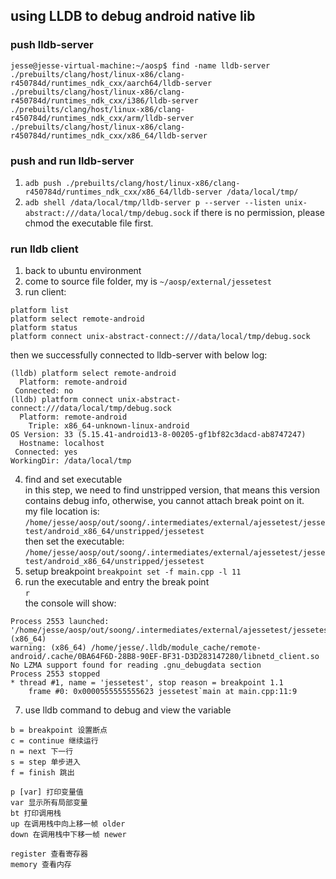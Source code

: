 ## using LLDB to debug android native lib
### push lldb-server
```
jesse@jesse-virtual-machine:~/aosp$ find -name lldb-server
./prebuilts/clang/host/linux-x86/clang-r450784d/runtimes_ndk_cxx/aarch64/lldb-server
./prebuilts/clang/host/linux-x86/clang-r450784d/runtimes_ndk_cxx/i386/lldb-server
./prebuilts/clang/host/linux-x86/clang-r450784d/runtimes_ndk_cxx/arm/lldb-server
./prebuilts/clang/host/linux-x86/clang-r450784d/runtimes_ndk_cxx/x86_64/lldb-server
```

### push and run lldb-server
1. `adb push ./prebuilts/clang/host/linux-x86/clang-r450784d/runtimes_ndk_cxx/x86_64/lldb-server /data/local/tmp/`  
2. `adb shell /data/local/tmp/lldb-server p --server --listen unix-abstract:///data/local/tmp/debug.sock` if there is no permission, please chmod the executable file first.  
### run lldb client
1. back to ubuntu environment
2. come to source file folder, my is `~/aosp/external/jessetest`  
3. run client:
```
platform list
platform select remote-android
platform status
platform connect unix-abstract-connect:///data/local/tmp/debug.sock
```
then we successfully connected to lldb-server with below log:  
```
(lldb) platform select remote-android
  Platform: remote-android
 Connected: no
(lldb) platform connect unix-abstract-connect:///data/local/tmp/debug.sock
  Platform: remote-android
    Triple: x86_64-unknown-linux-android
OS Version: 33 (5.15.41-android13-8-00205-gf1bf82c3dacd-ab8747247)
  Hostname: localhost
 Connected: yes
WorkingDir: /data/local/tmp
```
4. find and set executable  
in this step, we need to find unstripped version, that means this version contains debug info, otherwise, you cannot attach break point on it.  
my file location is: `/home/jesse/aosp/out/soong/.intermediates/external/ajessetest/jessetest/android_x86_64/unstripped/jessetest`  
then set the executable:  
`/home/jesse/aosp/out/soong/.intermediates/external/ajessetest/jessetest/android_x86_64/unstripped/jessetest`
5. setup breakpoint
`breakpoint set -f main.cpp -l 11`  
6. run the executable and entry the break point  
`r`  
the console will show:  
```
Process 2553 launched: '/home/jesse/aosp/out/soong/.intermediates/external/ajessetest/jessetest/android_x86_64/unstripped/jessetest' (x86_64)
warning: (x86_64) /home/jesse/.lldb/module_cache/remote-android/.cache/0BA64F6D-28B8-90EF-BF31-D3D283147280/libnetd_client.so No LZMA support found for reading .gnu_debugdata section
Process 2553 stopped
* thread #1, name = 'jessetest', stop reason = breakpoint 1.1
    frame #0: 0x0000555555555623 jessetest`main at main.cpp:11:9

```
7. use lldb command to debug and view the variable
```
b = breakpoint 设置断点
c = continue 继续运行
n = next 下一行
s = step 单步进入
f = finish 跳出

p [var] 打印变量值
var 显示所有局部变量
bt 打印调用栈
up 在调用栈中向上移一帧 older
down 在调用栈中下移一帧 newer

register 查看寄存器
memory 查看内存
```